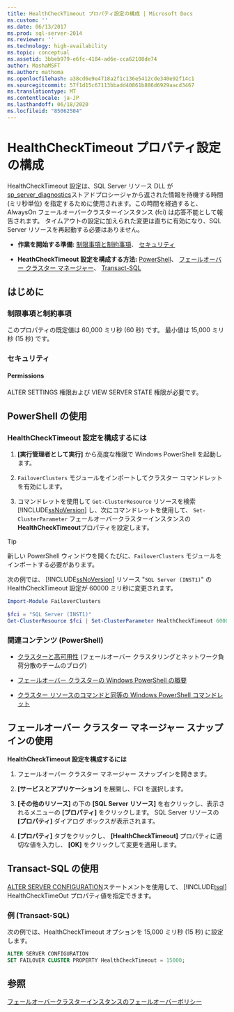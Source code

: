 ```yaml
---
title: HealthCheckTimeout プロパティ設定の構成 | Microsoft Docs
ms.custom: ''
ms.date: 06/13/2017
ms.prod: sql-server-2014
ms.reviewer: ''
ms.technology: high-availability
ms.topic: conceptual
ms.assetid: 3bbeb979-e6fc-4184-ad6e-cca62108de74
author: MashaMSFT
ms.author: mathoma
ms.openlocfilehash: a38cd6e9e4718a2f1c136e5412cde340e92f14c1
ms.sourcegitcommit: 57f1d15c67113bbadd40861b886d6929aacd3467
ms.translationtype: MT
ms.contentlocale: ja-JP
ms.lasthandoff: 06/18/2020
ms.locfileid: "85062504"
---
```

# <a name="configure-healthchecktimeout-property-settings"></a>HealthCheckTimeout プロパティ設定の構成
  HealthCheckTimeout 設定は、SQL Server リソース DLL が[sp_server_diagnostics](/sql/relational-databases/system-stored-procedures/sp-server-diagnostics-transact-sql)ストアドプロシージャから返された情報を待機する時間 (ミリ秒単位) を指定するために使用されます。この時間を経過すると、AlwaysOn フェールオーバークラスターインスタンス (fci) は応答不能として報告されます。 タイムアウトの設定に加えられた変更は直ちに有効になり、SQL Server リソースを再起動する必要はありません。  
  
-   **作業を開始する準備:**  [制限事項と制約事項](#Limits)、 [セキュリティ](#Security)  
  
-   **HeathCheckTimeout 設定を構成する方法:**  [PowerShell](#PowerShellProcedure)、 [フェールオーバー クラスター マネージャー](#WSFC)、 [Transact-SQL](#TsqlProcedure)  
  
##  <a name="before-you-begin"></a><a name="BeforeYouBegin"></a> はじめに  
  
###  <a name="limitations-and-restrictions"></a><a name="Limits"></a> 制限事項と制約事項  
 このプロパティの既定値は 60,000 ミリ秒 (60 秒) です。 最小値は 15,000 ミリ秒 (15 秒) です。  
  
###  <a name="security"></a><a name="Security"></a> セキュリティ  
  
####  <a name="permissions"></a><a name="Permissions"></a> Permissions  
 ALTER SETTINGS 権限および VIEW SERVER STATE 権限が必要です。  
  
##  <a name="using-powershell"></a><a name="PowerShellProcedure"></a> PowerShell の使用  
  
### <a name="to-configure-healthchecktimeout-settings"></a>HealthCheckTimeout 設定を構成するには  
  
1.  **[実行管理者として実行]** から高度な権限で Windows PowerShell を起動します。  
  
2.  `FailoverClusters` モジュールをインポートしてクラスター コマンドレットを有効にします。  
  
3.  コマンドレットを使用して `Get-ClusterResource` リソースを検索 [!INCLUDE[ssNoVersion](../../../includes/ssnoversion-md.md)] し、次にコマンドレットを使用して、 `Set-ClusterParameter` フェールオーバークラスターインスタンスの**HealthCheckTimeout**プロパティを設定します。  
  
> [!TIP]  
>  新しい PowerShell ウィンドウを開くたびに、`FailoverClusters` モジュールをインポートする必要があります。  

 次の例では、 [!INCLUDE[ssNoVersion](../../../includes/ssnoversion-md.md)] リソース "`SQL Server (INST1)`" の HealthCheckTimeout 設定が 60000 ミリ秒に変更されます。  
  
```powershell  
Import-Module FailoverClusters  
  
$fci = "SQL Server (INST1)"  
Get-ClusterResource $fci | Set-ClusterParameter HealthCheckTimeout 60000  
```  
  
### <a name="related-content-powershell"></a>関連コンテンツ (PowerShell)  
  
-   [クラスターと高可用性](https://techcommunity.microsoft.com/t5/failover-clustering/bg-p/FailoverClustering) (フェールオーバー クラスタリングとネットワーク負荷分散のチームのブログ)  
  
-   [フェールオーバー クラスターの Windows PowerShell の概要](https://technet.microsoft.com/library/ee619762\(WS.10\).aspx)  
  
-   [クラスター リソースのコマンドと同等の Windows PowerShell コマンドレット](https://msdn.microsoft.com/library/ee619744.aspx#BKMK_resource)  
  
##  <a name="using-the-failover-cluster-manager-snap-in"></a><a name="WSFC"></a> フェールオーバー クラスター マネージャー スナップインの使用  
 **HealthCheckTimeout 設定を構成するには**  
  
1.  フェールオーバー クラスター マネージャー スナップインを開きます。  
  
2.  **[サービスとアプリケーション]** を展開し、FCI を選択します。  
  
3.  **[その他のリソース]** の下の **[SQL Server リソース]** を右クリックし、表示されるメニューの **[プロパティ]** をクリックします。 SQL Server リソースの **[プロパティ]** ダイアログ ボックスが表示されます。  
  
4.  **[プロパティ]** タブをクリックし、 **[HealthCheckTimeout]** プロパティに適切な値を入力し、 **[OK]** をクリックして変更を適用します。  
  
##  <a name="using-transact-sql"></a><a name="TsqlProcedure"></a> Transact-SQL の使用  
 [ALTER SERVER CONFIGURATION](/sql/t-sql/statements/alter-server-configuration-transact-sql)ステートメントを使用して、 [!INCLUDE[tsql](../../../includes/tsql-md.md)] HealthCheckTimeOut プロパティ値を指定できます。  
  
###  <a name="example-transact-sql"></a><a name="TsqlExample"></a> 例 (Transact-SQL)  
 次の例では、HealthCheckTimeout オプションを 15,000 ミリ秒 (15 秒) に設定します。  
  
```sql
ALTER SERVER CONFIGURATION   
SET FAILOVER CLUSTER PROPERTY HealthCheckTimeout = 15000;  
```  
  
## <a name="see-also"></a>参照  
 [フェールオーバークラスターインスタンスのフェールオーバーポリシー](failover-policy-for-failover-cluster-instances.md)  

